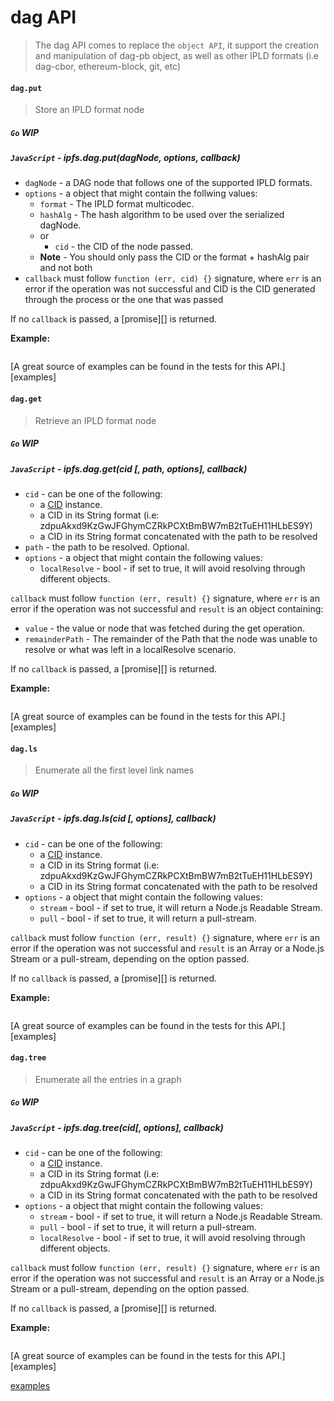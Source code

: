 dag API
=======

> The dag API comes to replace the `object API`, it support the creation and manipulation of dag-pb object, as well as other IPLD formats (i.e dag-cbor, ethereum-block, git, etc)

#### `dag.put`

> Store an IPLD format node

##### `Go` **WIP**

##### `JavaScript` - ipfs.dag.put(dagNode, options, callback)

- `dagNode` - a DAG node that follows one of the supported IPLD formats.
- `options` - a object that might contain the follwing values:
    - `format` - The IPLD format multicodec.
    - `hashAlg` - The hash algorithm to be used over the serialized dagNode.
  - or
    - `cid` - the CID of the node passed.
  - **Note** - You should only pass the CID or the format + hashAlg pair and not both
- `callback` must follow `function (err, cid) {}` signature, where `err` is an error if the operation was not successful and CID is the CID generated through the process or the one that was passed

If no `callback` is passed, a [promise][] is returned.

**Example:**

```JavaScript
```

[A great source of examples can be found in the tests for this API.][examples]

#### `dag.get`

> Retrieve an IPLD format node

##### `Go` **WIP**

##### `JavaScript` - ipfs.dag.get(cid [, path, options], callback)

- `cid` - can be one of the following:
  - a [CID](https://github.com/ipfs/js-cid) instance.
  - a CID in its String format (i.e: zdpuAkxd9KzGwJFGhymCZRkPCXtBmBW7mB2tTuEH11HLbES9Y)
  - a CID in its String format concatenated with the path to be resolved
- `path` - the path to be resolved. Optional.
- `options` - a object that might contain the following values:
  - `localResolve` - bool - if set to true, it will avoid resolving through different objects.

`callback` must follow `function (err, result) {}` signature, where `err` is an error if the operation was not successful and `result` is an object containing:

- `value` - the value or node that was fetched during the get operation.
- `remainderPath` - The remainder of the Path that the node was unable to resolve or what was left in a localResolve scenario.

If no `callback` is passed, a [promise][] is returned.

**Example:**

```JavaScript
```

[A great source of examples can be found in the tests for this API.][examples]

#### `dag.ls`

> Enumerate all the first level link names

##### `Go` **WIP**

##### `JavaScript` - ipfs.dag.ls(cid [, options], callback)

- `cid` - can be one of the following:
  - a [CID](https://github.com/ipfs/js-cid) instance.
  - a CID in its String format (i.e: zdpuAkxd9KzGwJFGhymCZRkPCXtBmBW7mB2tTuEH11HLbES9Y)
  - a CID in its String format concatenated with the path to be resolved
- `options` - a object that might contain the following values:
  - `stream` - bool - if set to true, it will return a Node.js Readable Stream.
  - `pull` - bool - if set to true, it will return a pull-stream.

`callback` must follow `function (err, result) {}` signature, where `err` is an error if the operation was not successful and `result` is an Array or a Node.js Stream or a pull-stream, depending on the option passed.

If no `callback` is passed, a [promise][] is returned.

**Example:**

```JavaScript
```

[A great source of examples can be found in the tests for this API.][examples]

#### `dag.tree`

> Enumerate all the entries in a graph

##### `Go` **WIP**

##### `JavaScript` - ipfs.dag.tree(cid[, options], callback)

- `cid` - can be one of the following:
  - a [CID](https://github.com/ipfs/js-cid) instance.
  - a CID in its String format (i.e: zdpuAkxd9KzGwJFGhymCZRkPCXtBmBW7mB2tTuEH11HLbES9Y)
  - a CID in its String format concatenated with the path to be resolved
- `options` - a object that might contain the following values:
  - `stream` - bool - if set to true, it will return a Node.js Readable Stream.
  - `pull` - bool - if set to true, it will return a pull-stream.
  - `localResolve` - bool - if set to true, it will avoid resolving through different objects.

`callback` must follow `function (err, result) {}` signature, where `err` is an error if the operation was not successful and `result` is an Array or a Node.js Stream or a pull-stream, depending on the option passed.

If no `callback` is passed, a [promise][] is returned.

**Example:**

```JavaScript
```

[A great source of examples can be found in the tests for this API.][examples]



[examples](../../src/dag.js)

